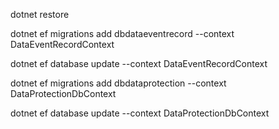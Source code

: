﻿dotnet restore

dotnet ef migrations add dbdataeventrecord --context DataEventRecordContext

dotnet ef database update --context DataEventRecordContext



dotnet ef migrations add dbdataprotection --context DataProtectionDbContext

dotnet ef database update --context DataProtectionDbContext

